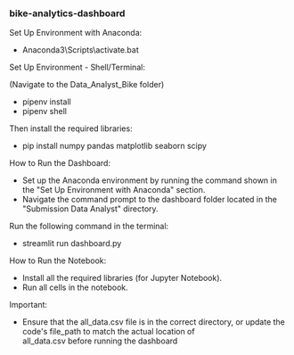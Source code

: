 ### bike-analytics-dashboard

Set Up Environment with Anaconda:

- Anaconda3\Scripts\activate.bat


Set Up Environment - Shell/Terminal:

(Navigate to the Data\_Analyst\_Bike folder)

- pipenv install
- pipenv shell


Then install the required libraries:

- pip install numpy pandas matplotlib seaborn scipy


How to Run the Dashboard:

- Set up the Anaconda environment by running the command shown in the "Set Up Environment with Anaconda" section.
- Navigate the command prompt to the dashboard folder located in the "Submission Data Analyst" directory.


Run the following command in the terminal:

- streamlit run dashboard.py


How to Run the Notebook:

- Install all the required libraries (for Jupyter Notebook).
- Run all cells in the notebook.

Important:
- Ensure that the all_data.csv file is in the correct directory, or update the code's file_path to match the actual location of   
  all_data.csv before running the dashboard

